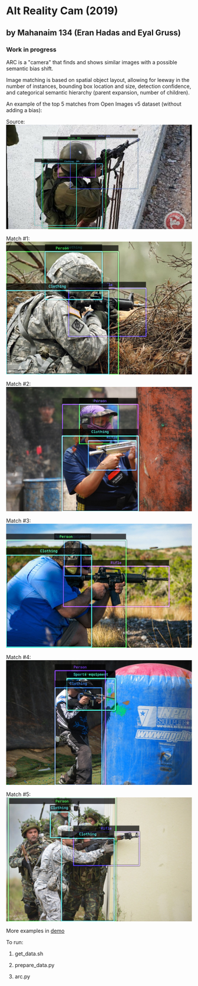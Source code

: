 # Alt Reality Cam (2019)
## by Mahanaim 134 (Eran Hadas and Eyal Gruss)
### Work in progress

ARC is a "camera" that finds and shows similar images with a possible semantic bias shift.

Image matching is based on spatial object layout, allowing for leeway in the number of instances, bounding box location and size, detection confidence, and categorical semantic hierarchy (parent expansion, number of children).

An example of the top 5 matches from Open Images v5 dataset (without adding a bias):

Source:
![Source](https://github.com/eyaler/alt-reality-cam/raw/master/demo/1/input_overlay.jpg "Source")

Match #1:
![Match #1](https://github.com/eyaler/alt-reality-cam/raw/master/demo/1/bias0_img1_overlay.jpg "Match #1")

Match #2:
![Match #2](https://github.com/eyaler/alt-reality-cam/raw/master/demo/1/bias0_img2_overlay.jpg "Match #2")

Match #3:
![Match #3](https://github.com/eyaler/alt-reality-cam/raw/master/demo/1/bias0_img3_overlay.jpg "Match #3")

Match #4:
![Match #4](https://github.com/eyaler/alt-reality-cam/raw/master/demo/1/bias0_img4_overlay.jpg "Match #4")

Match #5:
![Match #5](https://github.com/eyaler/alt-reality-cam/raw/master/demo/1/bias0_img5_overlay.jpg "Match #5")

More examples in [demo](https://github.com/eyaler/alt-reality-cam/tree/master/demo)

To run:

1) get_data.sh

2) prepare_data.py

3) arc.py
